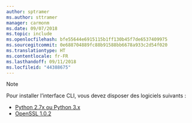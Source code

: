 ```yaml
---
author: sptramer
ms.author: sttramer
manager: carmonm
ms.date: 09/07/2018
ms.topic: include
ms.openlocfilehash: bfe55644e6915115b1ff130b45f7de6537409975
ms.sourcegitcommit: 0e688704889fc88b91588bb6678a933c2d54f020
ms.translationtype: HT
ms.contentlocale: fr-FR
ms.lasthandoff: 09/11/2018
ms.locfileid: "44388675"
---
```

> [!NOTE]
> Pour installer l’interface CLI, vous devez disposer des logiciels suivants :
>
> * [Python 2.7x ou Python 3.x](https://www.python.org/downloads/)
> * [OpenSSL 1.0.2](https://www.openssl.org/source/)
